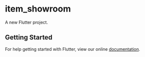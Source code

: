 # item_showroom

A new Flutter project.

## Getting Started

For help getting started with Flutter, view our online
[documentation](https://flutter.io/).
